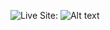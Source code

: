 ![Live Site:](https://zakschenck.github.io/polyscript-js)
![Alt text](https://i.ibb.co/PzbKQZp/Screenshot-2024-01-02-at-11-51-02-AM.png)
